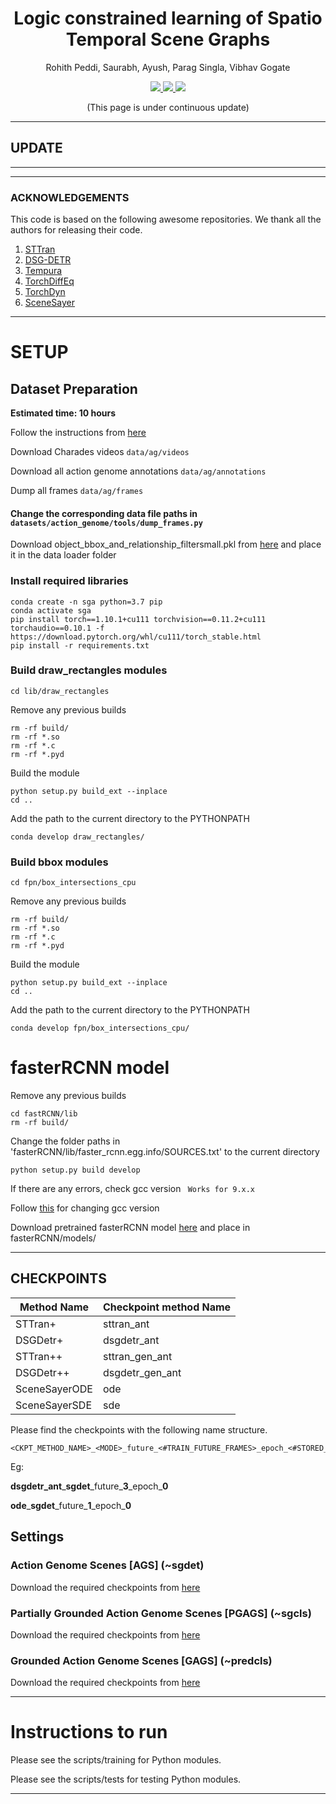 <h1 align=center>
  Logic constrained learning of Spatio Temporal Scene Graphs
</h1>

<p align=center>  
  Rohith Peddi, Saurabh, Ayush, Parag Singla, Vibhav Gogate
</p>

<div align=center>
  <a src="https://img.shields.io/badge/project-website-green" href="">
    <img src="https://img.shields.io/badge/project-website-green">
  </a>
  <a src="https://img.shields.io/badge/paper-arxiv-red" href="https://arxiv.org/pdf/2403.04899v1.pdf">
    <img src="https://img.shields.io/badge/paper-arxiv-red">
  </a>
  <a src="https://img.shields.io/badge/bibtex-citation-blue" href="">
    <img src="https://img.shields.io/badge/bibtex-citation-blue">
  </a> 
</div>

<p align="center">
  (This page is under continuous update)
</p>

----

## UPDATE

----

-------
### ACKNOWLEDGEMENTS

This code is based on the following awesome repositories. 
We thank all the authors for releasing their code. 

1. [STTran](https://github.com/yrcong/STTran)
2. [DSG-DETR](https://github.com/Shengyu-Feng/DSG-DETR)
3. [Tempura](https://github.com/sayaknag/unbiasedSGG)
4. [TorchDiffEq](https://github.com/rtqichen/torchdiffeq)
5. [TorchDyn](https://github.com/DiffEqML/torchdyn)
6. [SceneSayer](https://github.com/rohithpeddi/SceneSayer)


-------
# SETUP

## Dataset Preparation 

**Estimated time: 10 hours**

Follow the instructions from [here](https://github.com/JingweiJ/ActionGenome)

Download Charades videos ```data/ag/videos```

Download all action genome annotations ```data/ag/annotations```

Dump all frames ```data/ag/frames```

#### Change the corresponding data file paths in ```datasets/action_genome/tools/dump_frames.py```


Download object_bbox_and_relationship_filtersmall.pkl from [here](https://drive.google.com/file/d/19BkAwjCw5ByyGyZjFo174Oc3Ud56fkaT/view)
and place it in the data loader folder

### Install required libraries

```
conda create -n sga python=3.7 pip
conda activate sga
pip install torch==1.10.1+cu111 torchvision==0.11.2+cu111 torchaudio==0.10.1 -f https://download.pytorch.org/whl/cu111/torch_stable.html
pip install -r requirements.txt
```

### Build draw_rectangles modules

```
cd lib/draw_rectangles
```
Remove any previous builds
```
rm -rf build/
rm -rf *.so
rm -rf *.c
rm -rf *.pyd
```
Build the module
```
python setup.py build_ext --inplace
cd ..
```
Add the path to the current directory to the PYTHONPATH

```
conda develop draw_rectangles/
```

### Build bbox modules

```
cd fpn/box_intersections_cpu
```
Remove any previous builds
```
rm -rf build/
rm -rf *.so
rm -rf *.c
rm -rf *.pyd
```
Build the module
```
python setup.py build_ext --inplace
cd ..
```
Add the path to the current directory to the PYTHONPATH

```
conda develop fpn/box_intersections_cpu/
```

# fasterRCNN model

Remove any previous builds

``` 
cd fastRCNN/lib
rm -rf build/
```

Change the folder paths in 'fasterRCNN/lib/faster_rcnn.egg.info/SOURCES.txt' to the current directory

```
python setup.py build develop
```

If there are any errors, check gcc version ``` Works for 9.x.x```


Follow [this](https://www.youtube.com/watch?v=aai42Qp6L28) for changing gcc version


Download pretrained fasterRCNN model [here](https://utdallas.box.com/s/gj7n57na15cel6y682pdfn7bmnbbwq8g) and place in fasterRCNN/models/


------

## CHECKPOINTS

| Method Name     | Checkpoint method Name |
|-----------------|------------------------|
| STTran+         | sttran_ant  |
| DSGDetr+        | dsgdetr_ant  | 
| STTran++        | sttran_gen_ant | 
| DSGDetr++       | dsgdetr_gen_ant | 
| SceneSayerODE   | ode | 
| SceneSayerSDE   | sde | 


Please find the checkpoints with the following name structure.

```
<CKPT_METHOD_NAME>_<MODE>_future_<#TRAIN_FUTURE_FRAMES>_epoch_<#STORED_EPOCH>.tar
```
Eg:

**dsgdetr_ant**\_**sgdet**\_future\_**3**\_epoch\_**0**

**ode**\_**sgdet**\_future\_**1**\_epoch\_**0**

## Settings

### Action Genome Scenes [AGS] (~sgdet)

Download the required checkpoints from [here](https://utdallas.box.com/s/g94v2zfgxkxfgcs68q31lkf3olg6p7wy)

### Partially Grounded Action Genome Scenes [PGAGS] (~sgcls)

Download the required checkpoints from [here](https://utdallas.box.com/s/mvdwz8fe1ct9q8l1pv6ndi0wi7bkbl8r)

### Grounded Action Genome Scenes [GAGS] (~predcls)

Download the required checkpoints from [here](https://utdallas.box.com/s/9xncf5498o4nvqkjzpjp268gajmhiygo)

------

# Instructions to run

Please see the scripts/training for Python modules.

Please see the scripts/tests for testing Python modules.

------




